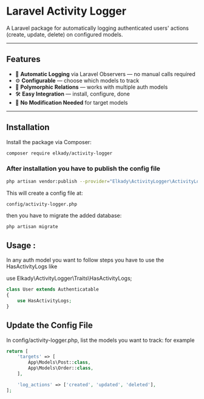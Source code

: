 # Laravel Activity Logger

A Laravel package for automatically logging authenticated users' actions (create, update, delete) on configured models.

---

## Features
- 🔄 **Automatic Logging** via Laravel Observers — no manual calls required
- ⚙️ **Configurable** — choose which models to track
- 🔗 **Polymorphic Relations** — works with multiple auth models
- 🛠 **Easy Integration** — install, configure, done
- 🚫 **No Modification Needed** for target models

---

## Installation

Install the package via Composer:

```bash
composer require elkady/activity-logger
```
### After installation you have to publish the config file 
```bash
php artisan vendor:publish --provider="Elkady\ActivityLogger\ActivityLoggerServiceProvider" --tag=config
```
This will create a config file at:
```arduino
config/activity-logger.php
```
then you have to migrate the added database:
```bash
php artisan migrate
```

## Usage :
In any auth model you want to follow steps you have to use the HasActivityLogs like

use Elkady\ActivityLogger\Traits\HasActivityLogs;
```php
class User extends Authenticatable
{
    use HasActivityLogs;
}
```

## Update the Config File
In config/activity-logger.php, list the models you want to track:
for example 
```php
return [
    'targets' => [
        App\Models\Post::class,
        App\Models\Order::class,
    ],

    'log_actions' => ['created', 'updated', 'deleted'],
];

```
